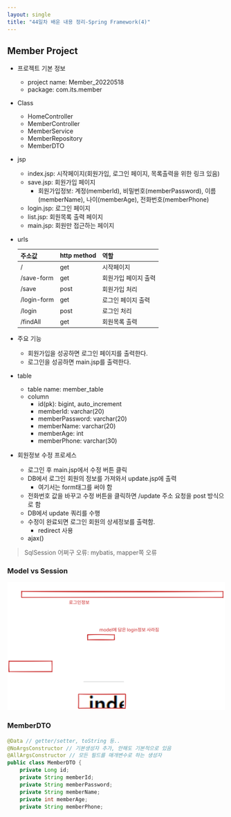 ```yaml
---
layout: single
title: "44일차 배운 내용 정리-Spring Framework(4)"
---
```


## Member Project
- 프로젝트 기본 정보
  - project name: Member_20220518
  - package: com.its.member
- Class
  - HomeController
  - MemberController
  - MemberService
  - MemberRepository
  - MemberDTO
- jsp
  - index.jsp: 시작페이지(회원가입, 로그인 페이지, 목록출력을 위한 링크 있음)
  - save.jsp: 회원가입 페이지
    - 회원가입정보: 계정(memberId), 비밀번호(memberPassword), 이름
    (memberName), 나이(memberAge), 전화번호(memberPhone)
  - login.jsp: 로그인 페이지
  - list.jsp: 회원목록 출력 페이지
  - main.jsp: 회원만 접근하는 페이지
- urls

  |주소값|http method|역할|
  |---|---|---|
  |/|get|시작페이지|
  |/save-form|get| 회원가입 페이지 출력|
  |/save|post|회원가입 처리|
  |/login-form|get|로그인 페이지 출력|
  |/login|post|로그인 처리|
  |/findAll|get|회원목록 출력|

- 주요 기능
  - 회원가입을 성공하면 로그인 페이지를 출력한다.
  - 로그인을 성공하면 main.jsp를 출력한다.
- table
  - table name: member_table
  - column
    - id(pk): bigint, auto_increment
    - memberId: varchar(20)
    - memberPassword: varchar(20)
    - memberName: varchar(20)
    - memberAge: int
    - memberPhone: varchar(30)
- 회원정보 수정 프로세스
  - 로그인 후 main.jsp에서 수정 버튼 클릭
  - DB에서 로그인 회원의 정보를 가져와서 update.jsp에 출력
    - 여기서는 form태그를 써야 함
  - 전화번호 값을 바꾸고 수정 버튼을 클릭하면 /update 주소 요청을 post 방식으로 함
  - DB에서 update 쿼리를 수행
  - 수정이 완료되면 로그인 회원의 상세정보를 출력함.
    - redirect 사용
  - ajax()

>SqlSession 어쩌구 오류: mybatis, mapper쪽 오류


### Model vs Session
<img src="..\assets\images\2022-05-18-1501.excalidraw.svg">

### MemberDTO
```java
@Data // getter/setter, toString 등..
@NoArgsConstructor // 기본생성자 추가, 안해도 기본적으로 있음
@AllArgsConstructor // 모든 필드를 매개변수로 하는 생성자
public class MemberDTO {
    private Long id;
    private String memberId;
    private String memberPassword;
    private String memberName;
    private int memberAge;
    private String memberPhone;
```


